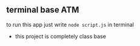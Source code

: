 ## terminal base ATM

to run this app just write  ```node script.js``` in terminal

- this project is completely class base